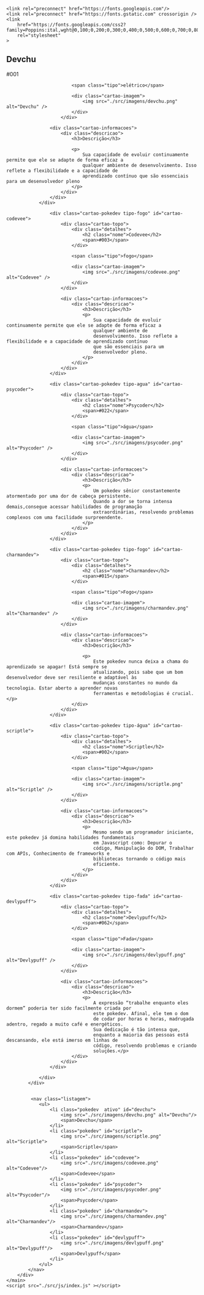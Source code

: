 <!DOCTYPE html>
<html lang="pt-BR">
 <head>
    <meta charset="UTF-8" />
    <meta name="viewport" content="width=device-width, initial-scale=1.0" />
    <title>Pokedevs - Estou aprendendo - batata</title>
    <link rel="stylesheet" href="./src/css/reset.css">
    <link rel="stylesheet" href= "./src/css/estilos.css">
    <link rel="stylesheet" href= "./src/css/responsivo.css">

    <link rel="preconnect" href="https://fonts.googleapis.com"/>
    <link rel="preconnect" href="https://fonts.gstatic.com" crossorigin />
    <link
        href="https://fonts.googleapis.com/css2?family=Poppins:ital,wght@0,100;0,200;0,300;0,400;0,500;0,600;0,700;0,800;0,900;1,100;1,200;1,300;1,400;1,500;1,600;1,700;1,800;1,900&display=swap"
        rel="stylesheet"
    >
 </head>

 <body>
    <main>
        <div class="pokedevs">
            <div class="cartoes-pokedev">
                <div class="cartao-pokedev tipo-eletrico aberto" id="cartao-devchu">
                    <div class="cartao-topo">
                        <div class="detalhes">
                            <h2 class="nome">Devchu</h2>
                            <span>#001</span>
                            <div>

                            <span class="tipo">elétrico</span>
                                
                            <div class="cartao-imagem">
                                <img src="./src/imagens/devchu.png" alt="Devchu" />
                            </div>
                        </div>
                    
                    <div class="cartao-informacoes">
                        <div class="descricao">
                            <h3>Descrição</h3>

                            <p>
                                Sua capacidade de evoluir continuamente permite que ele se adapte de forma eficaz a
                                qualquer ambiente de desenvolvimento. Isso reflete a flexibilidade e a capacidade de
                                aprendizado contínuo que são essenciais para um desenvolvedor pleno
                            </p>
                        </div>
                    </div>
                </div>

                    <div class="cartao-pokedev tipo-fogo" id="cartao-codevee">
                        <div class="cartao-topo">
                            <div class="detalhes">
                                <h2 class="nome">Codevee</h2>
                                <span>#003</span>
                            </div>

                            <span class="tipo">fogo</span>

                            <div class="cartao-imagem">
                                <img src="./src/imagens/codevee.png" alt="Codevee" />
                            </div>
                        </div>

                        <div class="cartao-informacoes">
                            <div class="descricao">
                                <h3>Descrição</h3>
                                <p>
                                    Sua capacidade de evoluir continuamente permite que ele se adapte de forma eficaz a
                                    qualquer ambiente de
                                    desenvolvimento. Isso reflete a flexibilidade e a capacidade de aprendizado contínuo
                                    que são essenciais para um
                                    desenvolvedor pleno.
                                </p>
                            </div>
                        </div>
                    </div>

                    <div class="cartao-pokedev tipo-agua" id="cartao-psycoder">
                        <div class="cartao-topo">
                            <div class="detalhes">
                                <h2 class="nome">Psycoder</h2>
                                <span>#022</span>
                            </div>

                            <span class="tipo">água</span>

                            <div class="cartao-imagem">
                                <img src="./src/imagens/psycoder.png" alt="Psycoder" />
                            </div>
                        </div>

                        <div class="cartao-informacoes">
                            <div class="descricao">
                                <h3>Descrição</h3>
                                <p>
                                    Um pokedev sênior constantemente atormentado por uma dor de cabeça persistente.
                                    Quando a dor se torna intensa demais,consegue acessar habilidades de programação
                                    extraordinárias, resolvendo problemas complexos com uma facilidade surpreendente.
                                </p>
                            </div>
                        </div>
                    </div>

                    <div class="cartao-pokedev tipo-fogo" id="cartao-charmandev">
                        <div class="cartao-topo">
                            <div class="detalhes">
                                <h2 class="nome">Charmandev</h2>
                                <span>#015</span>
                            </div>

                            <span class="tipo">Fogo</span>

                            <div class="cartao-imagem">
                                <img src="./src/imagens/charmandev.png" alt="Charmandev" />
                            </div>
                        </div>

                        <div class="cartao-informacoes">
                            <div class="descricao">
                                <h3>Descrição</h3>

                                <p>
                                    Este pokedev nunca deixa a chama do aprendizado se apagar! Está sempre se
                                    atualizando, pois sabe que um bom desenvolvedor deve ser resiliente e adaptável às
                                    mudanças constantes no mundo da tecnologia. Estar aberto a aprender novas
                                    ferramentas e metodologias é crucial.</p>
                            </div>
                        </div>
                    </div>

                    <div class="cartao-pokedev tipo-água" id="cartao-scriptle">
                        <div class="cartao-topo">
                            <div class="detalhes">
                                <h2 class="nome">Scriptle</h2>
                                <span>#002</span>
                            </div>

                            <span class="tipo">Agua</span>

                            <div class="cartao-imagem">
                                <img src="./src/imagens/scriptle.png" alt="Scriptle" />
                            </div>
                        </div>

                        <div class="cartao-informacoes">
                            <div class="descricao">
                                <h3>Descrição</h3>
                                <p>
                                    Mesmo sendo um programador iniciante, este pokedev já domina habilidades fundamentais
                                    em Javascript como: Depurar o
                                    código, Manipulação do DOM, Trabalhar com APIs, Conhecimento de frameworks e
                                    bibliotecas tornando o código mais
                                    eficiente.
                                </p>
                            </div>
                        </div>
                    </div>

                    <div class="cartao-pokedev tipo-fada" id="cartao-devlypuff">
                        <div class="cartao-topo">
                            <div class="detalhes">
                                <h2 class="nome">Devlypuff</h2>
                                <span>#062</span>
                            </div>

                            <span class="tipo">Fada</span>

                            <div class="cartao-imagem">
                                <img src="./src/imagens/devlypuff.png" alt="Devlypuff" />
                            </div>
                        </div>

                        <div class="cartao-informacoes">
                            <div class="descricao">
                                <h3>Descrição</h3>
                                <p>
                                    A expressão “trabalhe enquanto eles dormem” poderia ter sido facilmente criada por
                                    este pokedev. Afinal, ele tem o dom
                                    de codar por horas e horas, madrugada adentro, regado a muito café e energéticos.
                                    Sua dedicação é tão intensa que,
                                    enquanto a maioria das pessoas está descansando, ele está imerso em linhas de
                                    código, resolvendo problemas e criando
                                    soluções.</p>
                            </div>
                        </div>
                    </div>

                </div>
            </div>


             <nav class="listagem">
                <ul>
                    <li class="pokedev  ativo" id="devchu">
                        <img src="./src/imagens/devchu.png" alt="Devchu"/>
                        <span>Devchu</span>
                    </li>
                    <li class="pokedev" id="scriptle">
                        <img src="./src/imagens/scriptle.png" alt="Scriptle">
                        <span>Scriptle</span>
                    </li>
                    <li class="pokedev" id="codevee">
                        <img src="./src/imagens/codevee.png" alt="Codevee"/>
                        <span>Codevee</span>
                    </li>
                    <li class="pokedev" id="psycoder">
                        <img src="./src/imagens/psycoder.png" alt="Psycoder"/>
                        <span>Psycoder</span>
                    </li>
                    <li class="pokedev" id="charmandev">
                        <img src="./src/imagens/charmandev.png" alt="Charmandev"/>
                        <span>Charmandev</span>
                    </li>
                    <li class="pokedev" id="devlypuff">
                        <img src="./src/imagens/devlypuff.png" alt="Devlypuff"/>
                        <span>Devlypuff</span>
                    </li> 
                </ul>
            </nav>
        </div>
    </main>
    <script src="./src/js/index.js" ></script>
  </body>
</html>